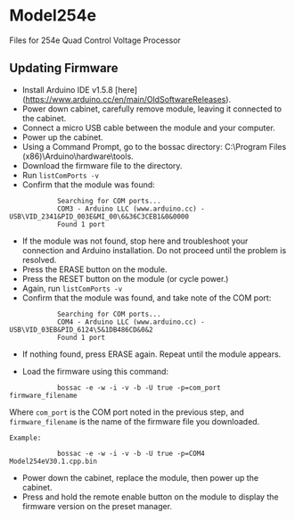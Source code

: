 # Model254e
Files for 254e Quad Control Voltage Processor


## Updating Firmware
* Install Arduino IDE v1.5.8 [here] (https://www.arduino.cc/en/main/OldSoftwareReleases).
* Power down cabinet, carefully remove module, leaving it connected to the cabinet.
* Connect a micro USB cable between the module and your computer.
* Power up the cabinet.
* Using a Command Prompt, go to the bossac directory: C:\Program Files (x86)\Arduino\hardware\tools.
* Download the firmware file to the directory.
* Run `listComPorts -v`
* Confirm that the module was found: 
```
			Searching for COM ports...
			COM3 - Arduino LLC (www.arduino.cc) - USB\VID_2341&PID_003E&MI_00\6&36C3CEB1&0&0000 
			Found 1 port	
```
* If the module was not found, stop here and troubleshoot your connection and Arduino installation. Do not proceed until the problem is resolved.
* Press the ERASE button on the module.
* Press the RESET button on the module (or cycle power.)
* Again, run `listComPorts -v`
* Confirm that the module was found, and take note of the COM port: 
```
			Searching for COM ports...
			COM4 - Arduino LLC (www.arduino.cc) - USB\VID_03EB&PID_6124\5&1DB486CD&0&2
			Found 1 port	
```
* If nothing found, press ERASE again. Repeat until the module appears.

* Load the firmware using this command:
```
			bossac -e -w -i -v -b -U true -p=com_port firmware_filename
```

Where `com_port` is the COM port noted in the previous step, and `firmware_filename` is the name of the firmware file you downloaded. 

	Example: 
```
			bossac -e -w -i -v -b -U true -p=COM4 Model254eV30.1.cpp.bin
```		
* Power down the cabinet, replace the module, then power up the cabinet. 
* Press and hold the remote enable button on the module to display the firmware version on the preset manager.
